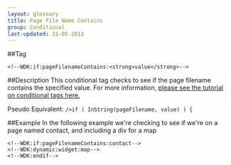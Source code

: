 ```yaml
---
layout: glossary
title: Page File Name Contains
group: Conditional
last-updated: 31-05-2013
---
```



##Tag

``<!--WDK:if:pageFilenameContains:<strong>value</strong>-->``

##Description
This conditional tag checks to see if the page filename contains the specified value.
For more information, [please see the tutorial on conditional tags here.](/pages/tutorials/12conditional-tags.html)

Pseudo Equivalent:
`/>if ( InString(pageFilename, value) ) {`

##Example
In the following example we're checking to see if we're on a page named contact, and including a div for a map

```
<!--WDK:if:pageFilenameContains:contact-->
<!--WDK:dynamic:widget:map-->
<!--WDK:endif-->
```